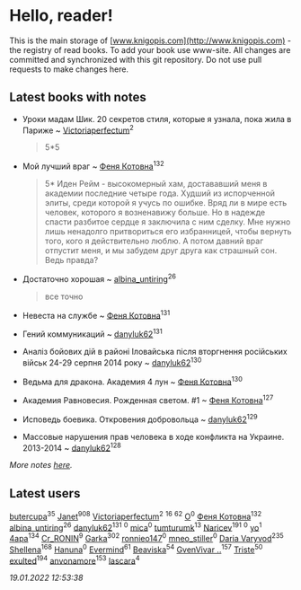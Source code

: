 # Hello, reader!
This is the main storage of [www.knigopis.com](http://www.knigopis.com) - the registry of read books.
To add your book use www-site. All changes are committed and synchronized with this git repository.
Do not use pull requests to make changes here.


## Latest books with notes
* Уроки мадам Шик. 20 секретов стиля, которые я узнала, пока жила в Париже ~ [Victoriaperfectum](users/117/117396356938980769291-google)<sup>2</sup>
    > 5*5

* Мой лучший враг ~ [Феня Котовна](users/109/109746193906459706720-google)<sup>132</sup>
    > 5*
    > Иден Рейм - высокомерный хам, достававший меня в академии последние четыре года. Худший из испорченной элиты, среди которой я учусь по ошибке. Вряд ли в мире есть человек, которого я возненавижу больше.
    > Но в надежде спасти разбитое сердце я заключила с ним сделку. Мне нужно лишь ненадолго притвориться его избранницей, чтобы вернуть того, кого я действительно люблю.
    > А потом давний враг отпустит меня, и мы забудем друг друга как страшный сон. Ведь правда?

* Достаточно хорошая ~ [albina_untiring](users/257/2579695-vkontakte)<sup>26</sup>
    > все точно

* Невеста на службе ~ [Феня Котовна](users/109/109746193906459706720-google)<sup>131</sup>

* Гений коммуникаций ~ [danyluk62](users/374/374149854-vkontakte)<sup>131</sup>

* Аналiз бойових дiй в районi Iловайська пiсля вторгнення росiйських вiйськ 24-29 серпня 2014 року ~ [danyluk62](users/374/374149854-vkontakte)<sup>130</sup>

* Ведьма для дракона. Академия 4 лун ~ [Феня Котовна](users/109/109746193906459706720-google)<sup>130</sup>

* Академия Равновесия. Рожденная светом. #1 ~ [Феня Котовна](users/109/109746193906459706720-google)<sup>127</sup>

* Исповедь боевика. Откровения добровольца ~ [danyluk62](users/374/374149854-vkontakte)<sup>129</sup>

* Массовые нарушения прав человека в ходе конфликта на Украине. 2013-2014 ~ [danyluk62](users/374/374149854-vkontakte)<sup>128</sup>


_More notes [here](latest_books_with_notes.md)._


## Latest users
[butercupa](users/193/193697993-vkontakte)<sup>35</sup> 
[Janet](users/108/108113656204404967440-google)<sup>908</sup> 
[Victoriaperfectum](users/117/117396356938980769291-google)<sup>2</sup> 
[](users/118/118248226132797004598-google)<sup>16</sup> 
[](users/153/1537586159620888-facebook)<sup>62</sup> 
[O](users/388/388959681521597-facebook)<sup>0</sup> 
[Феня Котовна](users/109/109746193906459706720-google)<sup>132</sup> 
[albina_untiring](users/257/2579695-vkontakte)<sup>26</sup> 
[danyluk62](users/374/374149854-vkontakte)<sup>131</sup> 
[](users/686/68639652-vkontakte)<sup>0</sup> 
[mica](users/103/103163807632858423947-google)<sup>0</sup> 
[tumturumk](users/135/135685382-vkontakte)<sup>13</sup> 
[Naricev](users/107/107090515204537133928-google)<sup>191</sup> 
[](users/106/106221599511620619431-google)<sup>0</sup> 
[yo](users/117/117521442574974529909-google)<sup>1</sup> 
[4apa](users/117/117392596378069249667-google)<sup>134</sup> 
[Cr_RONIN](users/112/112090473416384685204-google)<sup>9</sup> 
[Garka](users/115/115753719718250012620-google)<sup>302</sup> 
[ronnieo147](users/101/101533407065565467270-google)<sup>0</sup> 
[mneo_stiller](users/301/301206266-vkontakte)<sup>0</sup> 
[Daria Varyvod](users/829/829893410524253-facebook)<sup>235</sup> 
[Shellena](users/134/13413591548892934957-mailru)<sup>168</sup> 
[Hanuna](users/115/115534016831115941868-google)<sup>0</sup> 
[Evermind](users/302/302928912-vkontakte)<sup>61</sup> 
[Beaviska](users/102/10202544960024508-facebook)<sup>54</sup> 
[GvenVivar ..](users/158/158266434925901-facebook)<sup>157</sup> 
[Triste](users/517/5175580462988229760-mailru)<sup>50</sup> 
[exulted](users/100/100599204551896265722-google)<sup>194</sup> 
[anvonamore](users/595/5957175-vkontakte)<sup>153</sup> 
[lascara](users/243/2434302110035411-facebook)<sup>4</sup> 


_19.01.2022 12:53:38_
